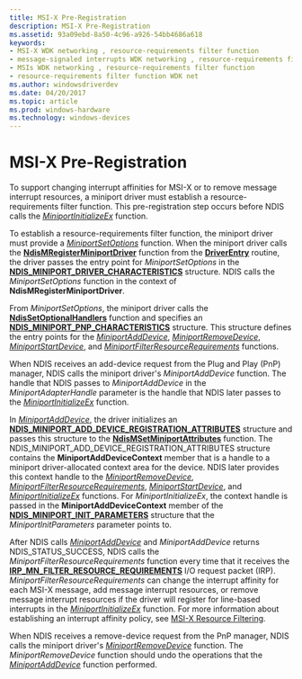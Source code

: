 ```yaml
---
title: MSI-X Pre-Registration
description: MSI-X Pre-Registration
ms.assetid: 93a09ebd-8a50-4c96-a926-54bb4686a618
keywords:
- MSI-X WDK networking , resource-requirements filter function
- message-signaled interrupts WDK networking , resource-requirements filter function
- MSIs WDK networking , resource-requirements filter function
- resource-requirements filter function WDK net
ms.author: windowsdriverdev
ms.date: 04/20/2017
ms.topic: article
ms.prod: windows-hardware
ms.technology: windows-devices
---
```


# MSI-X Pre-Registration





To support changing interrupt affinities for MSI-X or to remove message interrupt resources, a miniport driver must establish a resource-requirements filter function. This pre-registration step occurs before NDIS calls the [*MiniportInitializeEx*](https://msdn.microsoft.com/library/windows/hardware/ff559389) function.

To establish a resource-requirements filter function, the miniport driver must provide a [*MiniportSetOptions*](https://msdn.microsoft.com/library/windows/hardware/ff559443) function. When the miniport driver calls the [**NdisMRegisterMiniportDriver**](https://msdn.microsoft.com/library/windows/hardware/ff563654) function from the [**DriverEntry**](https://msdn.microsoft.com/library/windows/hardware/ff544113) routine, the driver passes the entry point for *MiniportSetOptions* in the [**NDIS\_MINIPORT\_DRIVER\_CHARACTERISTICS**](https://msdn.microsoft.com/library/windows/hardware/ff565958) structure. NDIS calls the *MiniportSetOptions* function in the context of **NdisMRegisterMiniportDriver**.

From *MiniportSetOptions*, the miniport driver calls the [**NdisSetOptionalHandlers**](https://msdn.microsoft.com/library/windows/hardware/ff564550) function and specifies an [**NDIS\_MINIPORT\_PNP\_CHARACTERISTICS**](https://msdn.microsoft.com/library/windows/hardware/ff566475) structure. This structure defines the entry points for the [*MiniportAddDevice*](https://msdn.microsoft.com/library/windows/hardware/ff559332), [*MiniportRemoveDevice*](https://msdn.microsoft.com/library/windows/hardware/ff559427), [*MiniportStartDevice*](https://msdn.microsoft.com/library/windows/hardware/ff559452), and [*MiniportFilterResourceRequirements*](https://msdn.microsoft.com/library/windows/hardware/ff559384) functions.

When NDIS receives an add-device request from the Plug and Play (PnP) manager, NDIS calls the miniport driver's *MiniportAddDevice* function. The handle that NDIS passes to *MiniportAddDevice* in the *MiniportAdapterHandle* parameter is the handle that NDIS later passes to the [*MiniportInitializeEx*](https://msdn.microsoft.com/library/windows/hardware/ff559389) function.

In [*MiniportAddDevice*](https://msdn.microsoft.com/library/windows/hardware/ff559332), the driver initializes an [**NDIS\_MINIPORT\_ADD\_DEVICE\_REGISTRATION\_ATTRIBUTES**](https://msdn.microsoft.com/library/windows/hardware/ff565945) structure and passes this structure to the [**NdisMSetMiniportAttributes**](https://msdn.microsoft.com/library/windows/hardware/ff563672) function. The NDIS\_MINIPORT\_ADD\_DEVICE\_REGISTRATION\_ATTRIBUTES structure contains the **MiniportAddDeviceContext** member that is a handle to a miniport driver-allocated context area for the device. NDIS later provides this context handle to the [*MiniportRemoveDevice*](https://msdn.microsoft.com/library/windows/hardware/ff559427), [*MiniportFilterResourceRequirements*](https://msdn.microsoft.com/library/windows/hardware/ff559384), [*MiniportStartDevice*](https://msdn.microsoft.com/library/windows/hardware/ff559452), and [*MiniportInitializeEx*](https://msdn.microsoft.com/library/windows/hardware/ff559389) functions. For *MiniportInitializeEx*, the context handle is passed in the **MiniportAddDeviceContext** member of the [**NDIS\_MINIPORT\_INIT\_PARAMETERS**](https://msdn.microsoft.com/library/windows/hardware/ff565972) structure that the *MiniportInitParameters* parameter points to.

After NDIS calls [*MiniportAddDevice*](https://msdn.microsoft.com/library/windows/hardware/ff559332) and *MiniportAddDevice* returns NDIS\_STATUS\_SUCCESS, NDIS calls the *MiniportFilterResourceRequirements* function every time that it receives the [**IRP\_MN\_FILTER\_RESOURCE\_REQUIREMENTS**](https://msdn.microsoft.com/library/windows/hardware/ff550874) I/O request packet (IRP). *MiniportFilterResourceRequirements* can change the interrupt affinity for each MSI-X message, add message interrupt resources, or remove message interrupt resources if the driver will register for line-based interrupts in the [*MiniportInitializeEx*](https://msdn.microsoft.com/library/windows/hardware/ff559389) function. For more information about establishing an interrupt affinity policy, see [MSI-X Resource Filtering](msi-x-resource-filtering.md).

When NDIS receives a remove-device request from the PnP manager, NDIS calls the miniport driver's [*MiniportRemoveDevice*](https://msdn.microsoft.com/library/windows/hardware/ff559427) function. The *MiniportRemoveDevice* function should undo the operations that the [*MiniportAddDevice*](https://msdn.microsoft.com/library/windows/hardware/ff559332) function performed.

 

 





